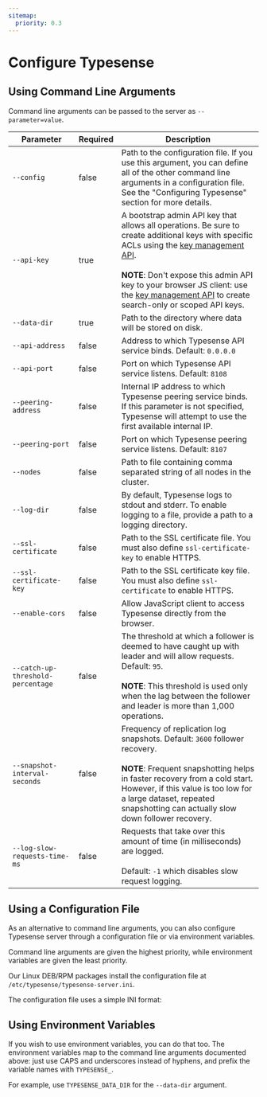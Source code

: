 ```yaml
---
sitemap:
  priority: 0.3
---
```


# Configure Typesense

## Using Command Line Arguments

Command line arguments can be passed to the server as `--parameter=value`.

| Parameter      | Required    |Description                                            |
| -------------- | ----------- |-------------------------------------------------------| 
|`--config`         | false       |Path to the configuration file. If you use this argument, you can define all of the other command line arguments in a configuration file. See the "Configuring Typesense" section for more details.|
|`--api-key`	|true	|A bootstrap admin API key that allows all operations. Be sure to create additional keys with specific ACLs using the [key management API](../api/api-keys.md). <br><br>**NOTE**: Don't expose this admin API key to your browser JS client: use the [key management API](../api/api-keys.md) to create search-only or scoped API keys.|
|`--data-dir`	|true	|Path to the directory where data will be stored on disk.|
|`--api-address`	|false	|Address to which Typesense API service binds. Default: `0.0.0.0`|
|`--api-port`	|false	|Port on which Typesense API service listens. Default: `8108`|
|`--peering-address`	|false	|Internal IP address to which Typesense peering service binds. If this parameter is not specified, Typesense will attempt to use the first available internal IP.|
|`--peering-port`	|false	|Port on which Typesense peering service listens. Default: `8107`|
|`--nodes`	|false	|Path to file containing comma separated string of all nodes in the cluster.|
|`--log-dir`	|false	|By default, Typesense logs to stdout and stderr. To enable logging to a file, provide a path to a logging directory.|
|`--ssl-certificate`	|false	|Path to the SSL certificate file. You must also define `ssl-certificate-key` to enable HTTPS.|
|`--ssl-certificate-key`	|false	|Path to the SSL certificate key file. You must also define `ssl-certificate` to enable HTTPS.|
|`--enable-cors`	|false	|Allow JavaScript client to access Typesense directly from the browser.|
|`--catch-up-threshold-percentage`	|false	|The threshold at which a follower is deemed to have caught up with leader and will allow requests. Default: `95`.<br><br>**NOTE**: This threshold is used only when the lag between the follower and leader is more than 1,000 operations.|
|`--snapshot-interval-seconds`	|false	|Frequency of replication log snapshots. Default: `3600` follower recovery.<br><br>**NOTE**: Frequent snapshotting helps in faster recovery from a cold start. However, if this value is too low for a large dataset, repeated snapshotting can actually slow down follower recovery.|
|`--log-slow-requests-time-ms`	|false	|Requests that take over this amount of time (in milliseconds) are logged.<br><br>Default: `-1` which disables slow request logging.|

## Using a Configuration File

As an alternative to command line arguments, you can also configure Typesense server through a configuration file or via environment variables.

Command line arguments are given the highest priority, while environment variables are given the least priority.

<Tabs :tabs="['Shell']">
  <template v-slot:Shell>

```bash
./typesense-server --config=/etc/typesense/typesense-server.ini
```

  </template>
</Tabs>

Our Linux DEB/RPM packages install the configuration file at `/etc/typesense/typesense-server.ini`.

The configuration file uses a simple INI format:

<Tabs :tabs="['INI']">
  <template v-slot:INI>

```ini
; /etc/typesense/typesense-server.ini

[server]

api-key = Rhsdhas2asasdasj2
data-dir = /tmp/ts
log-dir = /tmp/logs
api-port = 9090
```
  </template>
</Tabs>

## Using Environment Variables

If you wish to use environment variables, you can do that too. The environment variables map to the command line arguments documented above: just use CAPS and underscores instead of hyphens, and prefix the variable names with `TYPESENSE_`.

For example, use `TYPESENSE_DATA_DIR` for the `--data-dir` argument.

<Tabs :tabs="['Shell']">
  <template v-slot:Shell>

```bash
TYPESENSE_DATA_DIR=/tmp/ts TYPESENSE_API_KEY=AS3das2awQ2 ./typesense-server
```
  </template>
</Tabs>

